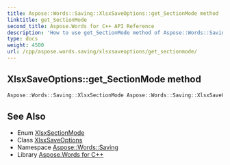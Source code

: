 ```yaml
---
title: Aspose::Words::Saving::XlsxSaveOptions::get_SectionMode method
linktitle: get_SectionMode
second_title: Aspose.Words for C++ API Reference
description: 'How to use get_SectionMode method of Aspose::Words::Saving::XlsxSaveOptions class in C++.'
type: docs
weight: 4500
url: /cpp/aspose.words.saving/xlsxsaveoptions/get_sectionmode/
---
```

## XlsxSaveOptions::get_SectionMode method




```cpp
Aspose::Words::Saving::XlsxSectionMode Aspose::Words::Saving::XlsxSaveOptions::get_SectionMode() const
```

## See Also

* Enum [XlsxSectionMode](../../xlsxsectionmode/)
* Class [XlsxSaveOptions](../)
* Namespace [Aspose::Words::Saving](../../)
* Library [Aspose.Words for C++](../../../)
